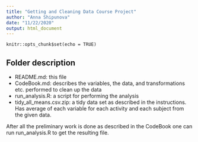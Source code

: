 ```yaml
---
title: "Getting and Cleaning Data Course Project"
author: "Anna Shipunova"
date: "11/22/2020"
output: html_document
---
```


```{r setup, include=FALSE}
knitr::opts_chunk$set(echo = TRUE)
```

## Folder description

* README.md: this file
* CodeBook.md: describes the variables, the data, and transformations etc. performed to clean up the data
* run_analysis.R: a script for performing the analysis
* tidy_all_means.csv.zip: a tidy data set as described in the instructions. Has average of each variable for each activity and each subject from the given data.

After all the preliminary work is done as described in the CodeBook one can run run_analysis.R to get the resulting file.
